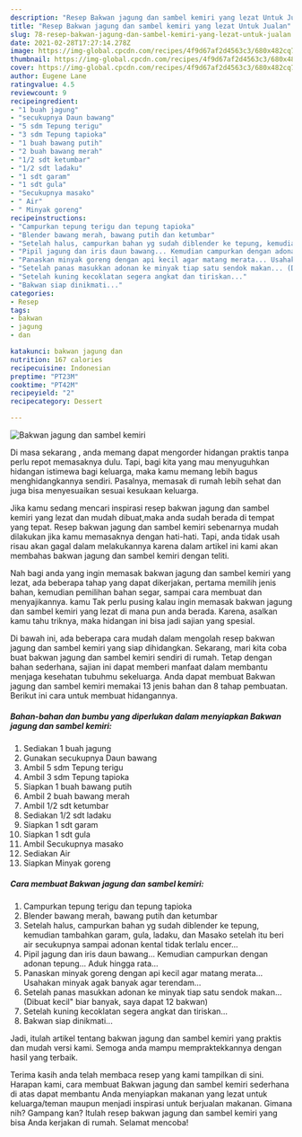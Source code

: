 ```yaml
---
description: "Resep Bakwan jagung dan sambel kemiri yang lezat Untuk Jualan"
title: "Resep Bakwan jagung dan sambel kemiri yang lezat Untuk Jualan"
slug: 78-resep-bakwan-jagung-dan-sambel-kemiri-yang-lezat-untuk-jualan
date: 2021-02-28T17:27:14.278Z
image: https://img-global.cpcdn.com/recipes/4f9d67af2d4563c3/680x482cq70/bakwan-jagung-dan-sambel-kemiri-foto-resep-utama.jpg
thumbnail: https://img-global.cpcdn.com/recipes/4f9d67af2d4563c3/680x482cq70/bakwan-jagung-dan-sambel-kemiri-foto-resep-utama.jpg
cover: https://img-global.cpcdn.com/recipes/4f9d67af2d4563c3/680x482cq70/bakwan-jagung-dan-sambel-kemiri-foto-resep-utama.jpg
author: Eugene Lane
ratingvalue: 4.5
reviewcount: 9
recipeingredient:
- "1 buah jagung"
- "secukupnya Daun bawang"
- "5 sdm Tepung terigu"
- "3 sdm Tepung tapioka"
- "1 buah bawang putih"
- "2 buah bawang merah"
- "1/2 sdt ketumbar"
- "1/2 sdt ladaku"
- "1 sdt garam"
- "1 sdt gula"
- "Secukupnya masako"
- " Air"
- " Minyak goreng"
recipeinstructions:
- "Campurkan tepung terigu dan tepung tapioka"
- "Blender bawang merah, bawang putih dan ketumbar"
- "Setelah halus, campurkan bahan yg sudah diblender ke tepung, kemudian tambahkan garam, gula, ladaku, dan Masako setelah itu beri air secukupnya sampai adonan kental tidak terlalu encer..."
- "Pipil jagung dan iris daun bawang... Kemudian campurkan dengan adonan tepung... Aduk hingga rata..."
- "Panaskan minyak goreng dengan api kecil agar matang merata... Usahakan minyak agak banyak agar terendam..."
- "Setelah panas masukkan adonan ke minyak tiap satu sendok makan... (Dibuat kecil&#34; biar banyak, saya dapat 12 bakwan)"
- "Setelah kuning kecoklatan segera angkat dan tiriskan..."
- "Bakwan siap dinikmati..."
categories:
- Resep
tags:
- bakwan
- jagung
- dan

katakunci: bakwan jagung dan 
nutrition: 167 calories
recipecuisine: Indonesian
preptime: "PT23M"
cooktime: "PT42M"
recipeyield: "2"
recipecategory: Dessert

---
```



![Bakwan jagung dan sambel kemiri](https://img-global.cpcdn.com/recipes/4f9d67af2d4563c3/680x482cq70/bakwan-jagung-dan-sambel-kemiri-foto-resep-utama.jpg)

Di masa  sekarang , anda memang dapat mengorder hidangan praktis tanpa perlu repot memasaknya dulu. Tapi, bagi kita yang mau menyuguhkan hidangan istimewa bagi keluarga, maka kamu memang lebih bagus menghidangkannya sendiri. Pasalnya, memasak di rumah lebih sehat dan juga bisa menyesuaikan sesuai kesukaan keluarga.

Jika kamu sedang mencari inspirasi resep bakwan jagung dan sambel kemiri yang lezat dan mudah dibuat,maka anda sudah berada di tempat yang tepat. Resep bakwan jagung dan sambel kemiri  sebenarnya mudah dilakukan jika kamu memasaknya dengan hati-hati. Tapi, anda tidak usah risau akan gagal dalam melakukannya 
karena dalam artikel ini kami akan membahas bakwan jagung dan sambel kemiri dengan teliti.  



Nah bagi anda yang ingin memasak bakwan jagung dan sambel kemiri yang lezat, ada beberapa tahap yang dapat dikerjakan, pertama memilih jenis bahan, kemudian pemilihan bahan segar, sampai cara membuat dan menyajikannya. kamu Tak perlu pusing kalau ingin memasak bakwan jagung dan sambel kemiri yang lezat di mana pun anda berada. Karena, asalkan kamu  tahu triknya, maka hidangan ini bisa jadi sajian yang spesial.

Di bawah ini, ada beberapa cara mudah dalam mengolah resep bakwan jagung dan sambel kemiri yang siap dihidangkan. Sekarang, mari kita coba buat bakwan jagung dan sambel kemiri sendiri di rumah. Tetap dengan bahan sederhana, sajian ini dapat memberi manfaat dalam membantu menjaga kesehatan tubuhmu sekeluarga. Anda dapat membuat Bakwan jagung dan sambel kemiri memakai 13 jenis bahan dan 8 tahap pembuatan. Berikut ini cara untuk membuat hidangannya.

<!--inarticleads1-->

##### Bahan-bahan dan bumbu yang diperlukan dalam menyiapkan Bakwan jagung dan sambel kemiri:

1. Sediakan 1 buah jagung
1. Gunakan secukupnya Daun bawang
1. Ambil 5 sdm Tepung terigu
1. Ambil 3 sdm Tepung tapioka
1. Siapkan 1 buah bawang putih
1. Ambil 2 buah bawang merah
1. Ambil 1/2 sdt ketumbar
1. Sediakan 1/2 sdt ladaku
1. Siapkan 1 sdt garam
1. Siapkan 1 sdt gula
1. Ambil Secukupnya masako
1. Sediakan  Air
1. Siapkan  Minyak goreng




<!--inarticleads2-->

##### Cara membuat Bakwan jagung dan sambel kemiri:

1. Campurkan tepung terigu dan tepung tapioka
1. Blender bawang merah, bawang putih dan ketumbar
1. Setelah halus, campurkan bahan yg sudah diblender ke tepung, kemudian tambahkan garam, gula, ladaku, dan Masako setelah itu beri air secukupnya sampai adonan kental tidak terlalu encer...
1. Pipil jagung dan iris daun bawang... Kemudian campurkan dengan adonan tepung... Aduk hingga rata...
1. Panaskan minyak goreng dengan api kecil agar matang merata... Usahakan minyak agak banyak agar terendam...
1. Setelah panas masukkan adonan ke minyak tiap satu sendok makan... (Dibuat kecil&#34; biar banyak, saya dapat 12 bakwan)
1. Setelah kuning kecoklatan segera angkat dan tiriskan...
1. Bakwan siap dinikmati...




Jadi, itulah artikel tentang  bakwan jagung dan sambel kemiri  yang praktis dan mudah versi kami. Semoga anda mampu mempraktekkannya dengan hasil yang terbaik. 

Terima kasih anda telah membaca resep yang kami tampilkan di sini. Harapan kami, cara membuat  Bakwan jagung dan sambel kemiri sederhana di atas dapat membantu Anda menyiapkan makanan yang lezat untuk keluarga/teman maupun menjadi inspirasi untuk berjualan makanan. Gimana nih? Gampang kan? Itulah resep bakwan jagung dan sambel kemiri yang bisa Anda kerjakan di rumah. Selamat mencoba!

